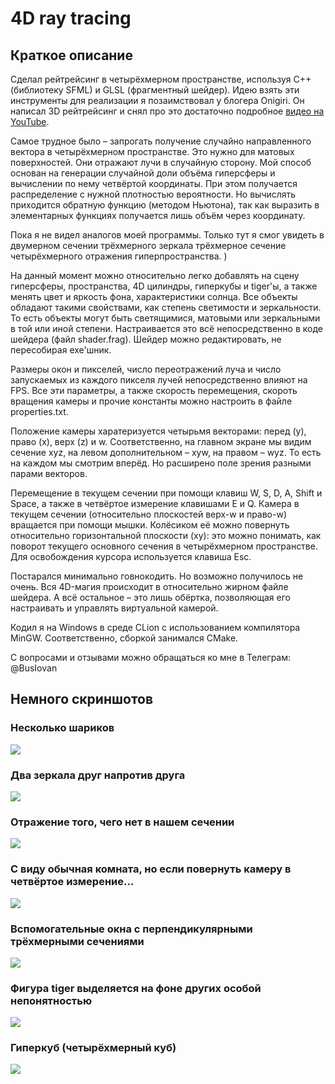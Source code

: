 # 4D ray tracing

## Краткое описание

Сделал рейтрейсинг в четырёхмерном пространстве, используя C++ (библиотеку SFML) и GLSL (фрагментный шейдер).
Идею взять эти инструменты для реализации я позаимствовал у блогера Onigiri. Он написал 3D рейтрейсинг и снял про это
достаточно подробное [видео на YouTube](https://www.youtube.com/watch?v=jKjbeWHujV0).

Самое трудное было – запрогать получение случайно направленного вектора в четырёхмерном пространстве.
Это нужно для матовых поверхностей. Они отражают лучи в случайную сторону. Мой способ основан на генерации случайной
доли объёма гиперсферы и вычислении по нему четвёртой координаты. При этом получается распределение с нужной
плотностью вероятности. Но вычислять приходится обратную функцию (методом Ньютона), так как выразить в элементарных
функциях получается лишь объём через координату.

Пока я не видел аналогов моей программы. Только тут я смог увидеть в двумерном сечении трёхмерного зеркала трёхмерное
сечение четырёхмерного отражения гиперпространства. )

На данный момент можно относительно легко добавлять на сцену гиперсферы, пространства, 4D цилиндры, гиперкубы и tiger'ы,
а также менять цвет и яркость фона, характеристики солнца.
Все объекты обладают такими свойствами, как степень светимости и зеркальности.
То есть объекты могут быть светящимися, матовыми или зеркальными в той или иной степени.
Настраивается это всё непосредственно в коде шейдера (файл shader.frag).
Шейдер можно редактировать, не пересобирая exe'шник.

Размеры окон и пикселей, число переотражений луча и число запускаемых из каждого пикселя лучей непосредственно влияют на FPS.
Все эти параметры, а также скорость перемещения, скороть вращения камеры и прочие константы можно настроить в файле properties.txt.

Положение камеры харатеризуется четырьмя векторами: перед (y), право (x), верх (z) и w. Соответственно, на главном экране
мы видим сечение xyz, на левом дополнительном – xyw, на правом – wyz. То есть на каждом мы смотрим вперёд. Но расширено
поле зрения разными парами векторов.

Перемещение в текущем сечении при помощи клавиш W, S, D, A, Shift и Space, а также в четвёртое измерение клавишами E и Q.
Камера в текущем сечении (относительно плоскостей верх-w и право-w) вращается при помощи мышки.
Колёсиком её можно повернуть относительно горизонтальной плоскости (xy): это можно понимать, как поворот текущего основного сечения в четырёхмерном пространстве. 
Для освобождения курсора используется клавиша Esc.

Постарался минимально говнокодить. Но возможно получилось не очень.
Вся 4D-магия происходит в относительно жирном файле шейдера.
А всё остальное – это лишь обёртка, позволяющая его настраивать и управлять виртуальной камерой.

Кодил я на Windows в среде CLion с использованием компилятора MinGW. Соответственно, сборкой занимался CMake.

С вопросами и отзывами можно обращаться ко мне в Телеграм: @BusIovan

## Немного скриншотов

### Несколько шариков

![](/screenshots/screen1.png)

### Два зеркала друг напротив друга

![](/screenshots/screen2.png)

### Отражение того, чего нет в нашем сечении

![](/screenshots/screen3.png)

### С виду обычная комната, но если повернуть камеру в четвёртое измерение...

![](/screenshots/screen4.png)

### Вспомогательные окна с перпендикулярными трёхмерными сечениями

![](/screenshots/screen5.png)

### Фигура tiger выделяется на фоне других особой непонятностью

![](/screenshots/screen6.png)

### Гиперкуб (четырёхмерный куб)

![](/screenshots/screen7.png)
